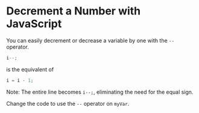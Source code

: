 # Decrement a Number with JavaScript
You can easily decrement or decrease a variable by one with the `--` operator.
```js
i--;
```
is the equivalent of
```js
i = i - 1;
```
Note: The entire line becomes `i--;`, eliminating the need for the equal sign.

Change the code to use the `--` operator on `myVar`.